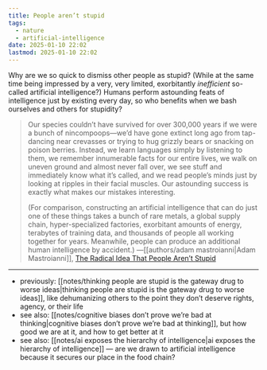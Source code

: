 ```yaml
---
title: People aren’t stupid
tags:
  - nature
  - artificial-intelligence
date: 2025-01-10 22:02
lastmod: 2025-01-10 22:02
---
```

Why are we so quick to dismiss other people as stupid? (While at the same time being impressed by a very, very limited, exorbitantly *inefficient* so-called artificial intelligence?) Humans perform astounding feats of intelligence just by existing every day, so who benefits when we bash ourselves and others for stupidity?

> Our species couldn’t have survived for over 300,000 years if we were a bunch of nincompoops—we’d have gone extinct long ago from tap-dancing near crevasses or trying to hug grizzly bears or snacking on poison berries. Instead, we learn languages simply by listening to them, we remember innumerable facts for our entire lives, we walk on uneven ground and almost never fall over, we see stuff and immediately know what it’s called, and we read people’s minds just by looking at ripples in their facial muscles. Our astounding success is exactly what makes our mistakes interesting.
> 
> (For comparison, constructing an artificial intelligence that can do just one of these things takes a bunch of rare metals, a global supply chain, hyper-specialized factories, exorbitant amounts of energy, terabytes of training data, and thousands of people all working together for years. Meanwhile, people can produce an additional human intelligence by accident.) —[[authors/adam mastroianni|Adam Mastroianni]], [The Radical Idea That People Aren’t Stupid](https://www.experimental-history.com/p/the-radical-idea-that-people-arent)

---
- previously: [[notes/thinking people are stupid is the gateway drug to worse ideas|thinking people are stupid is the gateway drug to worse ideas]], like dehumanizing others to the point they don’t deserve rights, agency, or their life
- see also: [[notes/cognitive biases don’t prove we’re bad at thinking|cognitive biases don’t prove we’re bad at thinking]], but how good we are at it, and how to get better at it
- see also: [[notes/ai exposes the hierarchy of intelligence|ai exposes the hierarchy of intelligence]] — are we drawn to artificial intelligence because it secures our place in the food chain?
